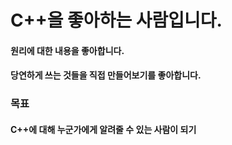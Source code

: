# C++을 좋아하는 사람입니다.

#### 원리에 대한 내용을 좋아합니다.
#### 당연하게 쓰는 것들을 직접 만들어보기를 좋아합니다.

### 목표
#### C++에 대해 누군가에게 알려줄 수 있는 사람이 되기

<!--
**EavanKim/EavanKim** is a ✨ _special_ ✨ repository because its `README.md` (this file) appears on your GitHub profile.

Here are some ideas to get you started:

- 🔭 I’m currently working on ...
- 🌱 I’m currently learning ...
- 👯 I’m looking to collaborate on ...
- 🤔 I’m looking for help with ...
- 💬 Ask me about ...
- 📫 How to reach me: ...
- 😄 Pronouns: ...
- ⚡ Fun fact: ...
-->
